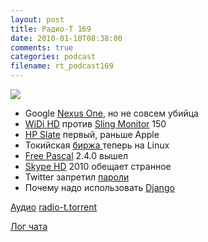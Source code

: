 ```yaml
---
layout: post
title: Радио-Т 169
date: 2010-01-10T08:38:00
comments: true
categories: podcast
filename: rt_podcast169
---
```

![](https://radio-t.com/images/radio-t/rt169.jpg)


- Google [Nexus One](http://habrahabr.ru/blogs/android/80233/), но не совсем убийца
- [WiDi HD](http://www.engadget.com/2010/01/07/intel-announces-widi-hd-wireless-display-technology/) против [Sling Monitor](http://www.engadget.com/2010/01/06/15-inch-sling-monitor-150-makes-in-home-placeshifting-look-good/) 150
- [HP Slate](http://www.engadget.com/2010/01/06/the-hp-slate/) первый, раньше Apple
- Токийская [биржа ](http://www.linux.org.ru/view-message.jsp?msgid=4415360)теперь на Linux
- [Free Pascal](http://www.opennet.ru/opennews/art.shtml?num=24883) 2.4.0 вышел
- [Skype HD](http://habrahabr.ru/blogs/skype/80028/) 2010 обещает странное
- Twitter запретил [пароли](http://www.securitylab.ru/news/389426.php)
- Почему надо использовать [Django](http://www.coderholic.com/8-reasons-why-you-should-try-django/)

[Аудио](http://archive.rucast.net/radio-t/media/rt_podcast169.mp3)
[radio-t.torrent](http://www.radio-t.com/torrents/rt_podcast169.mp3.torrent)

[Лог чата](http://chat.radio-t.com/logs/radio-t-169.html)
<audio src="http://archive.rucast.net/radio-t/media/rt_podcast169.mp3" preload="none"></audio>
